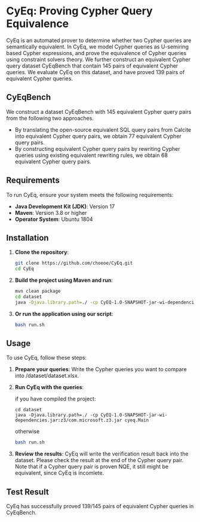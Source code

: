 # CyEq: Proving Cypher Query Equivalence 

CyEq is an automated prover to determine whether two Cypher queries are semantically equivalent.
In CyEq, we model Cypher queries as U-semiring based Cypher expressions, and prove the equivalence of Cypher queries using constraint solvers theory.
We further construct an equivalent Cypher query dataset CyEqBench that contain 145 pairs of equivalent Cypher queries. 
We evaluate CyEq on this dataset, and have proved 139 pairs of equivalent Cypher
queries.

## CyEqBench

We construct a dataset CyEqBench with 145 equivalent Cypher query pairs from the following two approaches.
 + By translating the open-source equivalent SQL query pairs from Calcite into equivalent Cypher query pairs, we obtain 77 equivalent Cypher query pairs. 
 + By constructing equivalent Cypher query pairs by rewriting Cypher queries using existing equivalent rewriting rules, we obtain 68 equivalent Cypher query pairs.
 
## Requirements

To run CyEq, ensure your system meets the following requirements:

- **Java Development Kit (JDK)**: Version 17
- **Maven**: Version 3.8 or higher
- **Operator System**: Ubuntu 1804

## Installation

1. **Clone the repository**:

    ```sh
    git clone https://github.com/choeoe/CyEq.git
    cd CyEq
    ```

2. **Build the project using Maven and run**:

    ```sh
    mvn clean package
    cd dataset
    java -Djava.library.path=./ -cp CyEQ-1.0-SNAPSHOT-jar-wi-dependencies.jar:z3/com.microsoft.z3.jar cyeq.Main
    ```

3. **Or run the application using our script**:

    ```sh
    bash run.sh
    ```

## Usage

To use CyEq, follow these steps:

1. **Prepare your queries**: Write the Cypher queries you want to compare into /dataset/dataset.xlsx.
2. **Run CyEq with the queries**:

    if you have compiled the project:
    ```
    cd dataset
    java -Djava.library.path=./ -cp CyEQ-1.0-SNAPSHOT-jar-wi-dependencies.jar:z3/com.microsoft.z3.jar cyeq.Main
    ```
    otherwise
    ```sh
    bash run.sh
    ```

3. **Review the results**: CyEq will write the verification result back into the
   dataset. Please check the result at the end of the Cypher query pair. Note
   that if a Cypher query pair is proven NQE, it still might be equivalent,
   since CyEq is incomlete.

## Test Result
CyEq has successfully proved 139/145 pairs of equivalent Cypher queries in CyEqBench.
